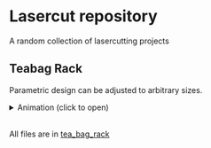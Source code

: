 # Lasercut repository

A random collection of lasercutting projects


## Teabag Rack

Parametric design can be adjusted to arbitrary sizes. 

<details> 
  <summary>Animation (click to open)</summary>
   ![](https://github.com/dogerber/lasercut_repo/blob/main/tea_bag_rack/tea_bag_rack%20v18.gif)
</details><br>

All files are in [tea_bag_rack](/tea_bag_rack/)

